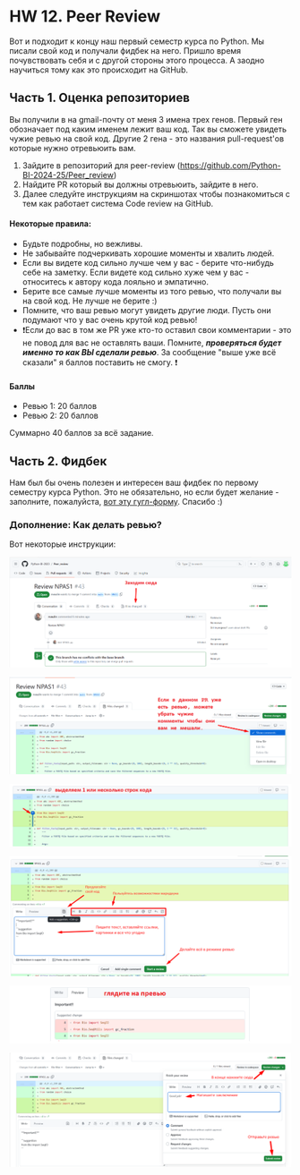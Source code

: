 # HW 12. Peer Review 

Вот и подходит к концу наш первый семестр курса по Python. Мы писали свой код и получали фидбек на него. Пришло время почувствовать себя и с другой стороны этого процесса. А заодно научиться тому как это происходит на GitHub.


## Часть 1. Оценка репозиториев

Вы получили в на gmail-почту от меня 3 имена трех генов. Первый ген обозначает под каким именем лежит ваш код. Так вы сможете увидеть чужие ревью на свой код. Другие 2 гена - это названия pull-request'ов которые нужно отревьюить вам.

1. Зайдите в репозиторий для peer-review (https://github.com/Python-BI-2024-25/Peer_review)
2. Найдите PR который вы должны отревьюить, зайдите в него.
3. Далее следуйте инструкциям на скриншотах чтобы познакомиться с тем как работает система Code review на GitHub.


#### Некоторые правила:

- Будьте подробны, но вежливы.
- Не забывайте подчеркивать хорошие моменты и хвалить людей.
- Если вы видете код сильно лучше чем у вас - берите что-нибудь себе на заметку. Если видете код сильно хуже чем у вас - относитесь к автору кода лояльно и эмпатично.
- Берите все самые лучше моменты из того ревью, что получали вы на свой код. Не лучше не берите :)
- Помните, что ваш ревью могут увидеть другие люди. Пусть они подумают что у вас очень крутой код ревью!
- ❗️Если до вас в том же PR уже кто-то оставил свои комментарии - это не повод для вас не оставлять ваши. Помните, ***проверяться будет именно то как ВЫ сделали ревью***. За сообщение "выше уже всё сказали" я баллов поставить не смогу. ❗️

#### Баллы
 - Ревью 1: 20 баллов
 - Ревью 2: 20 баллов

Суммарно 40 баллов за всё задание.

## Часть 2. Фидбек

Нам был бы очень полезен и интересен ваш фидбек по первому семестру курса Python. Это не обязательно, но если будет желание - заполните, пожалуйста, [вот эту гугл-форму](https://docs.google.com/forms/d/e/1FAIpQLSdJwROVKbw8AKTTVpAAwtApmw3oYIM77k-zQQCr1or3vJasgw/viewform?usp=sf_link). Спасибо :)



### Дополнение: Как делать ревью?

Вот некоторые инструкции:

![](img/review_1.png)

![](img/review_2.png)

![](img/review_3.png)

![](img/review_4.png)

![](img/review_5.png)

![](img/review_6.png)



